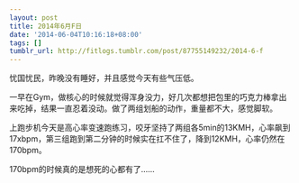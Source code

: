 ```yaml
---
layout: post
title: 2014年6月F日
date: '2014-06-04T10:16:18+08:00'
tags: []
tumblr_url: http://fitlogs.tumblr.com/post/87755149232/2014-6-f
---
```

忧国忧民，昨晚没有睡好，并且感觉今天有些气压低。

一早在Gym，做核心的时候就觉得浑身没力，好几次都想把包里的巧克力棒拿出来吃掉，结果一直忍着没动。做了两组划船的动作，重量都不大，感觉脚软。

上跑步机今天是高心率变速跑练习，咬牙坚持了两组各5min的13KMH，心率飙到17xbpm，第三组跑到第二分钟的时候实在扛不住了，降到12KMH，心率仍然在170bpm。

170bpm的时候真的是想死的心都有了……
